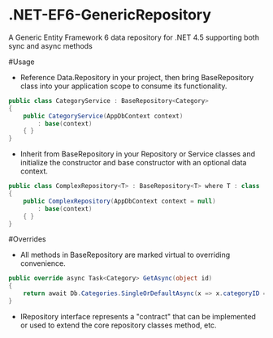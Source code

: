 .NET-EF6-GenericRepository
==========================

A Generic Entity Framework 6 data repository for .NET 4.5 supporting both sync and async methods

#Usage
* Reference Data.Repository in your project, then bring BaseRepository class into your application scope to consume its functionality. 

```C#
public class CategoryService : BaseRepository<Category>
{
    public CategoryService(AppDbContext context)
        : base(context)
    { }
}
```

* Inherit from BaseRepository in your Repository or Service classes and initialize the constructor and base constructor with an optional data context.

```C#
public class ComplexRepository<T> : BaseRepository<T> where T : class
{
    public ComplexRepository(AppDbContext context = null)
        : base(context)
    { }
}
```

#Overrides
- All methods in BaseRepository are marked virtual to overriding convenience.

```C#
public override async Task<Category> GetAsync(object id)
{
    return await Db.Categories.SingleOrDefaultAsync(x => x.categoryID == id);
}
```

- IRepository interface represents a "contract" that can be implemented or used to extend the core repository classes method, etc.
